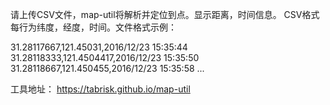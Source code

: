 请上传CSV文件，map-util将解析并定位到点。显示距离，时间信息。
CSV格式每行为纬度，经度，时间。文件格式示例：

31.28117667,121.45031,2016/12/23 15:35:44
31.28118333,121.4504417,2016/12/23 15:35:50
31.28118667,121.450455,2016/12/23 15:35:58
...

工具地址：
https://tabrisk.github.io/map-util